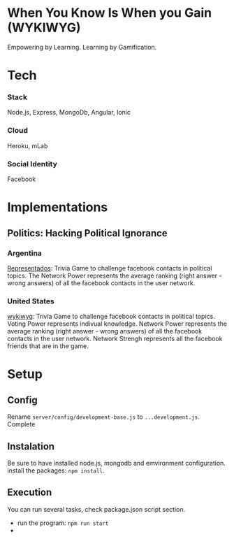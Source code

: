 # When You Know Is When you Gain (WYKIWYG)
Empowering by Learning.
Learning by Gamification.

# Tech
### Stack
Node.js, Express, MongoDb, Angular, Ionic
### Cloud
Heroku, mLab
### Social Identity
Facebook

# Implementations
## Politics: Hacking Political Ignorance
### Argentina
 <a href="https://representados.herokuapp.com/" target="_blank">Representados</a>: Trivia Game to challenge facebook contacts in political topics.
The Network Power represents the average ranking (right answer - wrong answers) of all the facebook contacts in the user network.

### United States
 <a href="https://wykiwyg.herokuapp.com/" target="_blank">wykiwyg</a>:
Trivia Game to challenge facebook contacts in political topics.
Voting Power represents indivual knowledge. Network Power represents the average ranking (right answer - wrong answers) of all the facebook contacts in the user network. Network Strengh represents all the facebook friends that are in the game.

# Setup
## Config
Rename `server/config/development-base.js` to `...development.js`.
Complete 

## Instalation
Be sure to have installed node.js, mongodb and emvironment configuration.
install the packages: `npm install`.

## Execution
You can run several tasks, check package.json script section.
* run the program: `npm run start`
* 